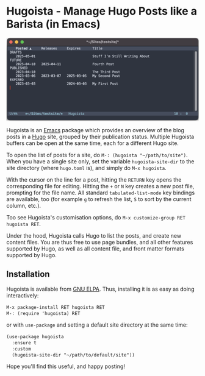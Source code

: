 # Hugoista - Manage Hugo Posts like a Barista (in Emacs)

![screenshot](/screenshot.png "screenshot")

Hugoista is an [Emacs](https://www.gnu.org/software/emacs/) package
which provides an overview of the blog posts in a
[Hugo](https://gohugo.io) site, grouped by their publication status.
Multiple Hugoista buffers can be open at the same time, each for a
different Hugo site.

To open the list of posts for a site, do `M-: (hugoista
"~/path/to/site")`. When you have a single site only, set the variable
`hugoista-site-dir` to the site directory (where `hugo.toml` is), and
simply do `M-x hugoista`.

With the cursor on the line for a post, hitting the `RETURN` key opens
the corresponding file for editing. Hitting the `+` or `N` key creates
a new post file, prompting for the file name. All standard
`tabulated-list-mode` key bindings are available, too (for example `g`
to refresh the list, `S` to sort by the current column, etc.).

Too see Hugoista's customisation options, do `M-x customize-group RET
hugoista RET`.

Under the hood, Hugoista calls Hugo to list the posts, and create new
content files. You are thus free to use page bundles, and all other
features supported by Hugo, as well as all content file, and front
matter formats supported by Hugo.

## Installation

Hugoista is available from [GNU ELPA](https://elpa.gnu.org/packages/).
Thus, installing it is as easy as doing interactively:

```
M-x package-install RET hugoista RET
M-: (require 'hugoista) RET
```

or with `use-package` and setting a default site directory at the same
time:

``` emacs-lisp
(use-package hugoista
  :ensure t
  :custom
  (hugoista-site-dir "~/path/to/default/site"))
```

Hope you'll find this useful, and happy posting!
